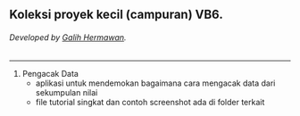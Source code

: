 ## Koleksi proyek kecil (campuran) VB6.
###### Developed by [Galih Hermawan](https://galih.eu).
---

1. Pengacak Data
	- aplikasi untuk mendemokan bagaimana cara mengacak data dari sekumpulan nilai
	- file tutorial singkat dan contoh screenshot ada di folder terkait